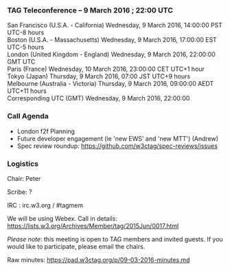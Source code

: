 ### TAG Teleconference – 9 March 2016 ; 22:00 UTC

San Francisco (U.S.A. - California)	Wednesday, 9 March 2016, 14:00:00	PST	UTC-8 hours  
Boston (U.S.A. - Massachusetts)	Wednesday, 9 March 2016, 17:00:00	EST	UTC-5 hours  
London (United Kingdom - England)	Wednesday, 9 March 2016, 22:00:00	GMT	UTC  
Paris (France)	Wednesday, 10 March 2016, 23:00:00	CET	UTC+1 hour  
Tokyo (Japan)	Thursday, 9 March 2016, 07:00	JST	UTC+9 hours  
Melbourne (Australia - Victoria)	Thursday, 9 March 2016, 09:00:00	AEDT	UTC+11 hours  
Corresponding UTC (GMT)	Wednesday, 9 March 2016, 22:00:00	 

### Call Agenda
* London f2f Planning
* Future developer engagement (ie 'new EWS' and 'new MTT') (Andrew)
* Spec review roundup: https://github.com/w3ctag/spec-reviews/issues

### Logistics

Chair: Peter

Scribe: ?

IRC : irc.w3.org / #tagmem

We will be using Webex. Call in details: https://lists.w3.org/Archives/Member/tag/2015Jun/0017.html

*Please note*: this meeting is open to TAG members and invited guests. If you would like to participate, please email the chairs.

Raw minutes: https://pad.w3ctag.org/p/09-03-2016-minutes.md
